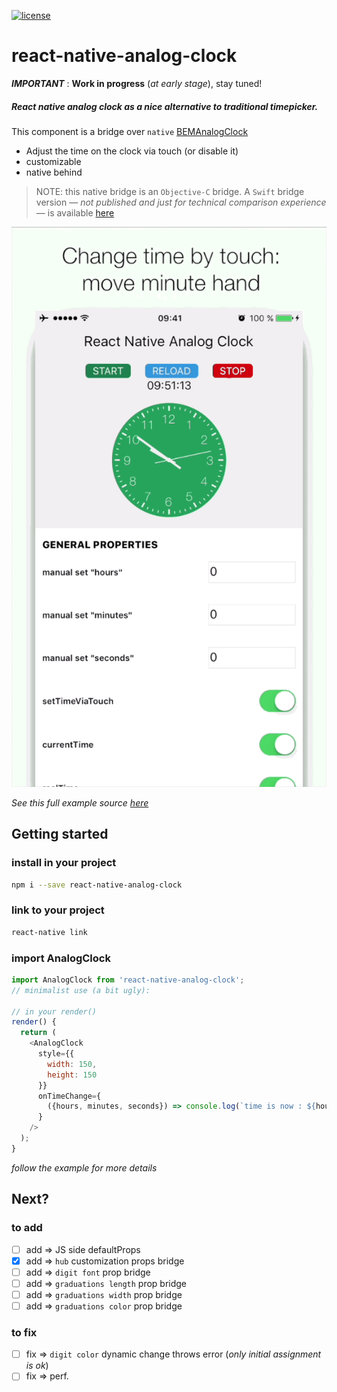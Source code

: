 [![license](https://img.shields.io/github/license/mashape/apistatus.svg?maxAge=2592000)](https://github.com/MacKentoch/rn-analog-clock)
# react-native-analog-clock


*__IMPORTANT__* : **Work in progress** (*at early stage*), stay tuned!


##### React native analog clock as a nice alternative to traditional timepicker.

This component is a bridge over `native`  [BEMAnalogClock](https://github.com/Boris-Em/BEMAnalogClock)
- Adjust the time on the clock via touch (or disable it)
- customizable
- native behind

> NOTE: this native bridge is an `Objective-C` bridge. A `Swift` bridge version — *not published and just for technical comparison experience* — is available [here](https://github.com/MacKentoch/react-native-analog-clock)

![preview from example](/images/previewFromExample.gif)

*See this full example source [here](https://github.com/MacKentoch/rn-analog-clock/blob/master/example/index.ios.js)*

## Getting started

### install in your project
```bash
npm i --save react-native-analog-clock
```

### link to your project
```bash
react-native link
```

### import AnalogClock
```javascript
import AnalogClock from 'react-native-analog-clock';
// minimalist use (a bit ugly):

// in your render()
render() {
  return (
    <AnalogClock
      style={{
        width: 150,
        height: 150
      }}
      onTimeChange={
        ({hours, minutes, seconds}) => console.log(`time is now : ${hours}:${minutes}:${seconds}`)
      }
    />    
  );
}
```
*follow the example for more details*


## Next?
### to add
- [ ] add => JS side defaultProps
- [x] add => `hub` customization props bridge
- [ ] add => `digit font` prop bridge
- [ ] add => `graduations length` prop bridge
- [ ] add => `graduations width` prop bridge
- [ ] add => `graduations color` prop bridge

### to fix
- [ ] fix =>  `digit color` dynamic change throws error (*only initial assignment is ok*)
- [ ] fix => perf.
